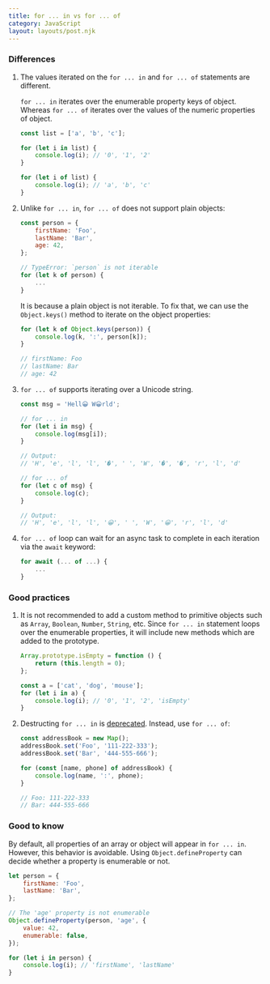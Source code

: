 ```yaml
---
title: for ... in vs for ... of
category: JavaScript
layout: layouts/post.njk
---
```


### Differences

1. The values iterated on the `for ... in` and `for ... of` statements are different.

    `for ... in` iterates over the enumerable property keys of object. Whereas `for ... of` iterates over the values of the numeric properties of object.

    ```js
    const list = ['a', 'b', 'c'];

    for (let i in list) {
        console.log(i); // '0', '1', '2'
    }

    for (let i of list) {
        console.log(i); // 'a', 'b', 'c'
    }
    ```

2. Unlike `for ... in`, `for ... of` does not support plain objects:

    ```js
    const person = {
        firstName: 'Foo',
        lastName: 'Bar',
        age: 42,
    };

    // TypeError: `person` is not iterable
    for (let k of person) {
        ...
    }
    ```

    It is because a plain object is not iterable. To fix that, we can use the `Object.keys()` method to iterate on the object properties:

    ```js
    for (let k of Object.keys(person)) {
        console.log(k, ':', person[k]);
    }

    // firstName: Foo
    // lastName: Bar
    // age: 42
    ```

3. `for ... of` supports iterating over a Unicode string.

    ```js
    const msg = 'Hell😀 W😀rld';

    // for ... in
    for (let i in msg) {
        console.log(msg[i]);
    }

    // Output:
    // 'H', 'e', 'l', 'l', '�', ' ', 'W', '�', '�', 'r', 'l', 'd'

    // for ... of
    for (let c of msg) {
        console.log(c);
    }

    // Output:
    // 'H', 'e', 'l', 'l', '😀', ' ', 'W', '😀', 'r', 'l', 'd'
    ```

4. `for ... of` loop can wait for an async task to complete in each iteration via the `await` keyword:

    ```js
    for await (... of ...) {
        ...
    }
    ```

### Good practices

1. It is not recommended to add a custom method to primitive objects such as `Array`, `Boolean`, `Number`, `String`, etc.
   Since `for ... in` statement loops over the enumerable properties, it will include new methods which are added to the prototype.

    ```js
    Array.prototype.isEmpty = function () {
        return (this.length = 0);
    };

    const a = ['cat', 'dog', 'mouse'];
    for (let i in a) {
        console.log(i); // '0', '1', '2', 'isEmpty'
    }
    ```

2. Destructing `for ... in` is [deprecated](https://developer.mozilla.org/en-US/docs/Web/JavaScript/Reference/Deprecated_and_obsolete_features#Statements). Instead, use `for ... of`:

    ```js
    const addressBook = new Map();
    addressBook.set('Foo', '111-222-333');
    addressBook.set('Bar', '444-555-666');

    for (const [name, phone] of addressBook) {
        console.log(name, ':', phone);
    }

    // Foo: 111-222-333
    // Bar: 444-555-666
    ```

### Good to know

By default, all properties of an array or object will appear in `for ... in`. However, this behavior is avoidable.
Using `Object.defineProperty` can decide whether a property is enumerable or not.

```js
let person = {
    firstName: 'Foo',
    lastName: 'Bar',
};

// The 'age' property is not enumerable
Object.defineProperty(person, 'age', {
    value: 42,
    enumerable: false,
});

for (let i in person) {
    console.log(i); // 'firstName', 'lastName'
}
```
